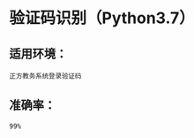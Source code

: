验证码识别（Python3.7）
=====================

 
适用环境：<br>
---------------------
    正方教务系统登录验证码
    
准确率：<br>
---------------------  
    99%
